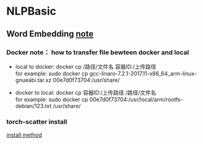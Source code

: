 # NLPBasic

## Word Embedding [note](https://github.com/wlyang538/NLPBasic/blob/main/Word_Embedding.md)


### Docker note： how to transfer file bewteen docker and local

- local to docker: docker cp /路径/文件名 容器ID:/上传路径 \
  for example: sudo docker cp gcc-linaro-7.2.1-2017.11-x86_64_arm-linux-gnueabi.tar.xz 00e7d0f73704:/usr/share/
  
- docker to local: docker cp 容器ID:/上传路径 /路径/文件名 \
  for example: sudo docker cp 00e7d0f73704:/usr/local/arm/rootfs-debian/123.txt /usr/share/
  

### torch-scatter install

[install method](https://zhuanlan.zhihu.com/p/504134665)
